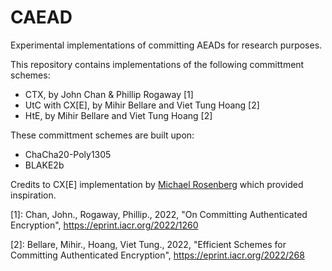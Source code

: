 # CAEAD
Experimental implementations of committing AEADs for research purposes.

This repository contains implementations of the following committment schemes:

- CTX, by John Chan & Phillip Rogaway [1]
- UtC with CX[E], by Mihir Bellare and Viet Tung Hoang [2]
- HtE, by Mihir Bellare and Viet Tung Hoang [2]

These committment schemes are built upon:
- ChaCha20-Poly1305
- BLAKE2b


Credits to CX[E] implementation by [Michael Rosenberg](https://github.com/rozbb/kc-aeads) which provided inspiration.

[1]: Chan, John., Rogaway, Phillip., 2022, "On Committing Authenticated Encryption", https://eprint.iacr.org/2022/1260

[2]: Bellare, Mihir., Hoang, Viet Tung., 2022, "Efficient Schemes for Committing Authenticated Encryption", https://eprint.iacr.org/2022/268